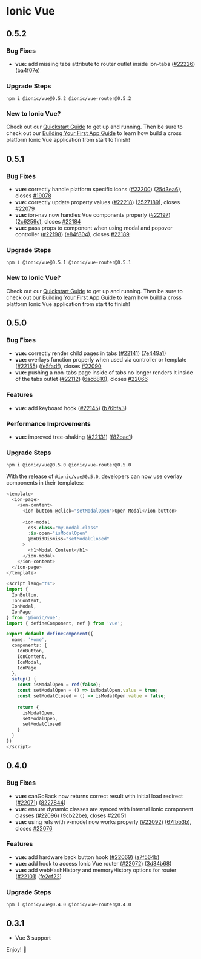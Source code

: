 # Ionic Vue

## 0.5.2

### Bug Fixes

* **vue:** add missing tabs attribute to router outlet inside ion-tabs ([#22226](https://github.com/ionic-team/ionic/issues/22226)) ([ba4f07e](https://github.com/ionic-team/ionic/commit/ba4f07e270830d3eca67d71051a57ba7c7105f85))

### Upgrade Steps

```
npm i @ionic/vue@0.5.2 @ionic/vue-router@0.5.2
```

### New to Ionic Vue?

Check out our [Quickstart Guide](https://ionicframework.com/docs/vue/quickstart) to get up and running. Then be sure to check out our [Building Your First App Guide](https://ionicframework.com/docs/vue/your-first-app) to learn how build a cross platform Ionic Vue application from start to finish!



## 0.5.1

### Bug Fixes

* **vue:** correctly handle platform specific icons ([#22200](https://github.com/ionic-team/ionic/issues/22200)) ([25d3ea6](https://github.com/ionic-team/ionic/commit/25d3ea6b8d78016e9122c4ec02016af33a2041e8)), closes [#19078](https://github.com/ionic-team/ionic/issues/19078)
* **vue:** correctly update property values ([#22218](https://github.com/ionic-team/ionic/issues/22218)) ([2527189](https://github.com/ionic-team/ionic/commit/25271897e2a5acd216f4076ab0284bb91023d424)), closes [#22079](https://github.com/ionic-team/ionic/issues/22079)
* **vue:** ion-nav now handles Vue components properly ([#22197](https://github.com/ionic-team/ionic/issues/22197)) ([2c6259c](https://github.com/ionic-team/ionic/commit/2c6259c1f6f715d46e32ae4ab6142f448dda631c)), closes [#22184](https://github.com/ionic-team/ionic/issues/22184)
* **vue:** pass props to component when using modal and popover controller ([#22198](https://github.com/ionic-team/ionic/issues/22198)) ([e84f804](https://github.com/ionic-team/ionic/commit/e84f80493cb9e2c17e6bc5f3e68582eaf643f2cf)), closes [#22189](https://github.com/ionic-team/ionic/issues/22189)

### Upgrade Steps

```
npm i @ionic/vue@0.5.1 @ionic/vue-router@0.5.1
```

### New to Ionic Vue?

Check out our [Quickstart Guide](https://ionicframework.com/docs/vue/quickstart) to get up and running. Then be sure to check out our [Building Your First App Guide](https://ionicframework.com/docs/vue/your-first-app) to learn how build a cross platform Ionic Vue application from start to finish!



## 0.5.0

### Bug Fixes

* **vue:** correctly render child pages in tabs ([#22141](https://github.com/ionic-team/ionic/issues/22141)) ([7e449a1](https://github.com/ionic-team/ionic/commit/7e449a1ca62956d36b92c32289e5db7a3acb6718))
* **vue:** overlays function properly when used via controller or template ([#22155](https://github.com/ionic-team/ionic/issues/22155)) ([fe5fadf](https://github.com/ionic-team/ionic/commit/fe5fadf19cd63087311959c549e7e7c55261b459)), closes [#22090](https://github.com/ionic-team/ionic/issues/22090)
* **vue:** pushing a non-tabs page inside of tabs no longer renders it inside of the tabs outlet ([#22112](https://github.com/ionic-team/ionic/issues/22112)) ([6ac6810](https://github.com/ionic-team/ionic/commit/6ac6810148182a829348e8cac2e3b722448dad98)), closes [#22066](https://github.com/ionic-team/ionic/issues/22066)

### Features

* **vue:** add keyboard hook ([#22145](https://github.com/ionic-team/ionic/issues/22145)) ([b76bfa3](https://github.com/ionic-team/ionic/commit/b76bfa36c207ab18450d874cb876803aace58bea))


### Performance Improvements

* **vue:** improved tree-shaking ([#22131](https://github.com/ionic-team/ionic/issues/22131)) ([f82bac1](https://github.com/ionic-team/ionic/commit/f82bac17806e87772033b4602285fe0662d190e3))

### Upgrade Steps

```
npm i @ionic/vue@0.5.0 @ionic/vue-router@0.5.0
```

With the release of `@ionic/vue@0.5.0`, developers can now use overlay components in their templates:

```typescript
<template>
  <ion-page>
    <ion-content>
      <ion-button @click="setModalOpen">Open Modal</ion-button>
      
      <ion-modal
        css-class="my-modal-class"
        :is-open="isModalOpen"
        @onDidDismiss="setModalClosed"
      >
        <h1>Modal Content</h1>
      </ion-modal>
    </ion-content>
  </ion-page>
</template>

<script lang="ts">
import { 
  IonButton, 
  IonContent, 
  IonModal, 
  IonPage
} from '@ionic/vue';
import { defineComponent, ref } from 'vue';

export default defineComponent({
  name: 'Home',
  components: {
    IonButton, 
    IonContent, 
    IonModal, 
    IonPage
  },
  setup() {
    const isModalOpen = ref(false);
    const setModalOpen = () => isModalOpen.value = true;
    const setModalClosed = () => isModalOpen.value = false;
    
    return {
      isModalOpen,
      setModalOpen,
      setModalClosed
    }
  }
})
</script>
```


## 0.4.0

### Bug Fixes

* **vue:** canGoBack now returns correct result with initial load redirect ([#22071](https://github.com/ionic-team/ionic/issues/22071)) ([8227844](https://github.com/ionic-team/ionic/commit/8227844cbc6da252acb97bfa0f9a2cefa40185f9))
* **vue:** ensure dynamic classes are synced with internal Ionic component classes ([#22096](https://github.com/ionic-team/ionic/issues/22096)) ([9cb22be](https://github.com/ionic-team/ionic/commit/9cb22be91a232c395780f7ceb50c3e9ae28e7dc2)), closes [#22051](https://github.com/ionic-team/ionic/issues/22051)
* **vue:** using refs with v-model now works properly ([#22092](https://github.com/ionic-team/ionic/issues/22092)) ([67fbb3b](https://github.com/ionic-team/ionic/commit/67fbb3b963e2e75284b578777057c0822720fb1e)), closes [#22076](https://github.com/ionic-team/ionic/issues/22076)


### Features

* **vue:** add hardware back button hook ([#22069](https://github.com/ionic-team/ionic/issues/22069)) ([a7f564b](https://github.com/ionic-team/ionic/commit/a7f564b818a6ce5f97d999934d5cca77da1b2c83))
* **vue:** add hook to access Ionic Vue router ([#22072](https://github.com/ionic-team/ionic/issues/22072)) ([3d34b68](https://github.com/ionic-team/ionic/commit/3d34b68fbd25b724b6f89c01642788d325f6e909))
* **vue:** add webHashHistory and memoryHistory options for router ([#22101](https://github.com/ionic-team/ionic/issues/22101)) ([fe2cf22](https://github.com/ionic-team/ionic/commit/fe2cf22f5dab4e13458be0a93d38d346a03f7e3d))


### Upgrade Steps

```
npm i @ionic/vue@0.4.0 @ionic/vue-router@0.4.0
```



## 0.3.1

* Vue 3 support

Enjoy! :tada:
